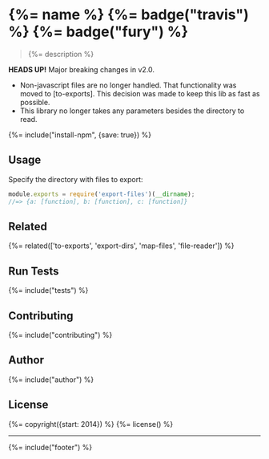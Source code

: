 # {%= name %} {%= badge("travis") %} {%= badge("fury") %}

> {%= description %}

**HEADS UP!** Major breaking changes in v2.0. 

- Non-javascript files are no longer handled. That functionality was moved to [to-exports]. This decision was made to keep this lib as fast as possible.
- This library no longer takes any parameters besides the directory to read. 

{%= include("install-npm", {save: true}) %}

## Usage

Specify the directory with files to export:

```js
module.exports = require('export-files')(__dirname);
//=> {a: [function], b: [function], c: [function]}
```

## Related
{%= related(['to-exports', 'export-dirs', 'map-files', 'file-reader']) %}

## Run Tests
{%= include("tests") %}

## Contributing
{%= include("contributing") %}

## Author
{%= include("author") %}

## License
{%= copyright({start: 2014}) %}
{%= license() %}

***

{%= include("footer") %}
